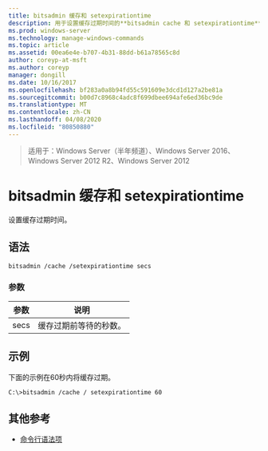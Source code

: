 ```yaml
---
title: bitsadmin 缓存和 setexpirationtime
description: 用于设置缓存过期时间的**bitsadmin cache 和 setexpirationtime**的 Windows 命令主题。
ms.prod: windows-server
ms.technology: manage-windows-commands
ms.topic: article
ms.assetid: 00ea6e4e-b707-4b31-88dd-b61a78565c8d
author: coreyp-at-msft
ms.author: coreyp
manager: dongill
ms.date: 10/16/2017
ms.openlocfilehash: bf283a0a8b94fd55c591609e3dcd1d127a2be81a
ms.sourcegitcommit: b00d7c8968c4adc8f699dbee694afe6ed36bc9de
ms.translationtype: MT
ms.contentlocale: zh-CN
ms.lasthandoff: 04/08/2020
ms.locfileid: "80850880"
---
```

>适用于：Windows Server（半年频道）、Windows Server 2016、Windows Server 2012 R2、Windows Server 2012

# <a name="bitsadmin-cache-and-setexpirationtime"></a>bitsadmin 缓存和 setexpirationtime

设置缓存过期时间。

## <a name="syntax"></a>语法

```
bitsadmin /cache /setexpirationtime secs
```

### <a name="parameters"></a>参数

| 参数 | 说明 |
| -------------- | -------------- |
| secs | 缓存过期前等待的秒数。 |

## <a name="examples"></a><a name=BKMK_examples></a>示例

下面的示例在60秒内将缓存过期。

```
C:\>bitsadmin /cache / setexpirationtime 60
```

## <a name="additional-references"></a>其他参考

- [命令行语法项](command-line-syntax-key.md)

